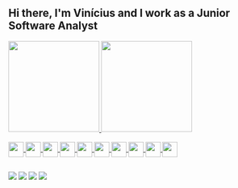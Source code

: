 ## Hi there, I'm Vinícius and I work as a Junior Software Analyst

<div>
  <a href="https://github.com/vbbandeira">
  <img height="180em" src="https://github-readme-stats.vercel.app/api?username=vbbandeira&show_icons=true&theme=onedark&include_all_commits=true&count_private=true"/>
  <img height="180em" src="https://github-readme-stats.vercel.app/api/top-langs/?username=vbbandeira&layout=compact&langs_count=16&count_private=true&theme=onedark"/>
</div>

<div style="display: inline_block"><br>
  <img align="center" alt"Vini-Js" height="30" widht="40" src="https://cdn.jsdelivr.net/gh/devicons/devicon/icons/javascript/javascript-original.svg">
  <img align="center" alt"Vini-React" height="30" widht="40" src="https://cdn.jsdelivr.net/gh/devicons/devicon/icons/react/react-original.svg">
  <img align="center" alt"Vini-Node" height="30" widht="40" src="https://cdn.jsdelivr.net/gh/devicons/devicon/icons/nodejs/nodejs-original.svg">
  <img align="center" alt"Vini-Html" height="30" widht="40" src="https://cdn.jsdelivr.net/gh/devicons/devicon/icons/html5/html5-original.svg">
  <img align="center" alt"Vini-Css" height="30" widht="40" src="https://cdn.jsdelivr.net/gh/devicons/devicon/icons/css3/css3-original.svg">
  <img align="center" alt"Vini-Aws" height="30" widht="40" src="https://cdn.jsdelivr.net/gh/devicons/devicon/icons/amazonwebservices/amazonwebservices-original.svg">
  <img align="center" alt"Vini-Java" height="30" widht="40" src="https://cdn.jsdelivr.net/gh/devicons/devicon/icons/java/java-original.svg">
  <img align="center" alt"Vini-C++" height="30" widht="40" src="https://cdn.jsdelivr.net/gh/devicons/devicon/icons/cplusplus/cplusplus-original.svg">
  <img align="center" alt"Vini-Dart" height="30" widht="40" src="https://cdn.jsdelivr.net/gh/devicons/devicon/icons/dart/dart-original.svg">
  <img align="center" alt"Vini-Flutter" height="30" widht="40" src="https://cdn.jsdelivr.net/gh/devicons/devicon/icons/flutter/flutter-original.svg">
  
</div>

  ##
  
<div>
  <a href="instagram.com/vbbandeira" target="_blank"> <img src="https://img.shields.io/badge/Instagram-E4405F?style=for-the-badge&logo=instagram&logoColor=white" target="_blank"></a>
  <a href="mailto:developer.bandeira@gmail.com" target="_blank"> <img src="https://img.shields.io/badge/Gmail-D14836?style=for-the-badge&logo=gmail&logoColor=white" target="_blank"></a>
  <a href="https://stackoverflow.com/cv/vbbandeira" target="_blank"> <img src="https://img.shields.io/badge/Stack_Overflow-FE7A16?style=for-the-badge&logo=stack-overflow&logoColor=white" target="_blank"></a>
  <a href="https://www.linkedin.com/in/vbritobandeira/" target="_blank"> <img src="https://img.shields.io/badge/LinkedIn-0077B5?style=for-the-badge&logo=linkedin&logoColor=white" target="_blank"></a>  
</div>

  
